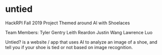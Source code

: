 # untied
HackRPI Fall 2019 Project Themed around AI with Shoelaces

Team Members:
Tyler Gentry
Leith Reardon
Justin Wang
Lawrence Luo

Untied? is a website / app that uses AI to analyze an image of a shoe, and tell  you if your shoe is tied or not based on image recognition.
